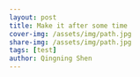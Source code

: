 ```yaml
---
layout: post
title: Make it after some time
cover-img: /assets/img/path.jpg
share-img: /assets/img/path.jpg
tags: [test]
author: Qingning Shen
---
```

